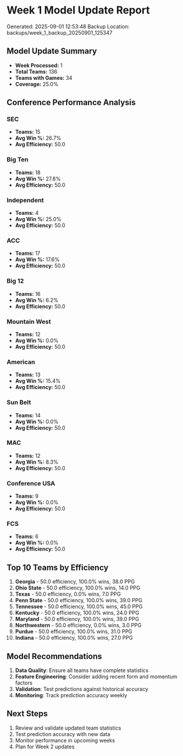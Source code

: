 # Week 1 Model Update Report
Generated: 2025-09-01 12:53:48
Backup Location: backups/week_1_backup_20250901_125347

## Model Update Summary
- **Week Processed:** 1
- **Total Teams:** 136
- **Teams with Games:** 34
- **Coverage:** 25.0%

## Conference Performance Analysis
### SEC
- **Teams:** 15
- **Avg Win %:** 26.7%
- **Avg Efficiency:** 50.0

### Big Ten
- **Teams:** 18
- **Avg Win %:** 27.8%
- **Avg Efficiency:** 50.0

### Independent
- **Teams:** 4
- **Avg Win %:** 25.0%
- **Avg Efficiency:** 50.0

### ACC
- **Teams:** 17
- **Avg Win %:** 17.6%
- **Avg Efficiency:** 50.0

### Big 12
- **Teams:** 16
- **Avg Win %:** 6.2%
- **Avg Efficiency:** 50.0

### Mountain West
- **Teams:** 12
- **Avg Win %:** 0.0%
- **Avg Efficiency:** 50.0

### American
- **Teams:** 13
- **Avg Win %:** 15.4%
- **Avg Efficiency:** 50.0

### Sun Belt
- **Teams:** 14
- **Avg Win %:** 0.0%
- **Avg Efficiency:** 50.0

### MAC
- **Teams:** 12
- **Avg Win %:** 8.3%
- **Avg Efficiency:** 50.0

### Conference USA
- **Teams:** 9
- **Avg Win %:** 0.0%
- **Avg Efficiency:** 50.0

### FCS
- **Teams:** 6
- **Avg Win %:** 0.0%
- **Avg Efficiency:** 50.0

## Top 10 Teams by Efficiency
1. **Georgia** - 50.0 efficiency, 100.0% wins, 38.0 PPG
2. **Ohio State** - 50.0 efficiency, 100.0% wins, 14.0 PPG
3. **Texas** - 50.0 efficiency, 0.0% wins, 7.0 PPG
4. **Penn State** - 50.0 efficiency, 100.0% wins, 39.0 PPG
5. **Tennessee** - 50.0 efficiency, 100.0% wins, 45.0 PPG
6. **Kentucky** - 50.0 efficiency, 100.0% wins, 24.0 PPG
7. **Maryland** - 50.0 efficiency, 100.0% wins, 39.0 PPG
8. **Northwestern** - 50.0 efficiency, 0.0% wins, 3.0 PPG
9. **Purdue** - 50.0 efficiency, 100.0% wins, 31.0 PPG
10. **Indiana** - 50.0 efficiency, 100.0% wins, 27.0 PPG

## Model Recommendations
1. **Data Quality**: Ensure all teams have complete statistics
2. **Feature Engineering**: Consider adding recent form and momentum factors
3. **Validation**: Test predictions against historical accuracy
4. **Monitoring**: Track prediction accuracy weekly

## Next Steps
1. Review and validate updated team statistics
2. Test prediction accuracy with new data
3. Monitor performance in upcoming weeks
4. Plan for Week 2 updates
